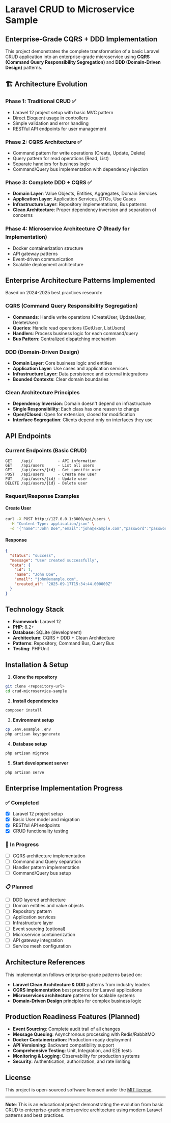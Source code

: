 # Laravel CRUD to Microservice Sample

## Enterprise-Grade CQRS + DDD Implementation

This project demonstrates the complete transformation of a basic Laravel CRUD application into an enterprise-grade microservice using **CQRS (Command Query Responsibility Segregation)** and **DDD (Domain-Driven Design)** patterns.

## 🏗️ Architecture Evolution

### Phase 1: Traditional CRUD ✅
- Laravel 12 project setup with basic MVC pattern
- Direct Eloquent usage in controllers
- Simple validation and error handling
- RESTful API endpoints for user management

### Phase 2: CQRS Architecture ✅
- Command pattern for write operations (Create, Update, Delete)
- Query pattern for read operations (Read, List)
- Separate handlers for business logic
- Command/Query bus implementation with dependency injection

### Phase 3: Complete DDD + CQRS ✅
- **Domain Layer**: Value Objects, Entities, Aggregates, Domain Services
- **Application Layer**: Application Services, DTOs, Use Cases
- **Infrastructure Layer**: Repository implementations, Bus patterns
- **Clean Architecture**: Proper dependency inversion and separation of concerns

### Phase 4: Microservice Architecture 📋 (Ready for Implementation)
- Docker containerization structure
- API gateway patterns
- Event-driven communication
- Scalable deployment architecture

## Enterprise Architecture Patterns Implemented

Based on 2024-2025 best practices research:

### CQRS (Command Query Responsibility Segregation)
- **Commands**: Handle write operations (CreateUser, UpdateUser, DeleteUser)
- **Queries**: Handle read operations (GetUser, ListUsers)
- **Handlers**: Process business logic for each command/query
- **Bus Pattern**: Centralized dispatching mechanism

### DDD (Domain-Driven Design)
- **Domain Layer**: Core business logic and entities
- **Application Layer**: Use cases and application services
- **Infrastructure Layer**: Data persistence and external integrations
- **Bounded Contexts**: Clear domain boundaries

### Clean Architecture Principles
- **Dependency Inversion**: Domain doesn't depend on infrastructure
- **Single Responsibility**: Each class has one reason to change
- **Open/Closed**: Open for extension, closed for modification
- **Interface Segregation**: Clients depend only on interfaces they use

## API Endpoints

### Current Endpoints (Basic CRUD)
```
GET    /api/           - API information
GET    /api/users      - List all users
GET    /api/users/{id} - Get specific user
POST   /api/users      - Create new user
PUT    /api/users/{id} - Update user
DELETE /api/users/{id} - Delete user
```

### Request/Response Examples

#### Create User
```bash
curl -X POST http://127.0.0.1:8000/api/users \
  -H "Content-Type: application/json" \
  -d '{"name":"John Doe","email":"john@example.com","password":"password123"}'
```

#### Response
```json
{
  "status": "success",
  "message": "User created successfully",
  "data": {
    "id": 1,
    "name": "John Doe",
    "email": "john@example.com",
    "created_at": "2025-09-17T15:34:44.000000Z"
  }
}
```

## Technology Stack

- **Framework**: Laravel 12
- **PHP**: 8.2+
- **Database**: SQLite (development)
- **Architecture**: CQRS + DDD + Clean Architecture
- **Patterns**: Repository, Command Bus, Query Bus
- **Testing**: PHPUnit

## Installation & Setup

1. **Clone the repository**
```bash
git clone <repository-url>
cd crud-microservice-sample
```

2. **Install dependencies**
```bash
composer install
```

3. **Environment setup**
```bash
cp .env.example .env
php artisan key:generate
```

4. **Database setup**
```bash
php artisan migrate
```

5. **Start development server**
```bash
php artisan serve
```

## Enterprise Implementation Progress

### ✅ Completed
- [x] Laravel 12 project setup
- [x] Basic User model and migration
- [x] RESTful API endpoints
- [x] CRUD functionality testing

### 🚧 In Progress
- [ ] CQRS architecture implementation
- [ ] Command and Query separation
- [ ] Handler pattern implementation
- [ ] Command/Query bus setup

### 📋 Planned
- [ ] DDD layered architecture
- [ ] Domain entities and value objects
- [ ] Repository pattern
- [ ] Application services
- [ ] Infrastructure layer
- [ ] Event sourcing (optional)
- [ ] Microservice containerization
- [ ] API gateway integration
- [ ] Service mesh configuration

## Architecture References

This implementation follows enterprise-grade patterns based on:

- **Laravel Clean Architecture & DDD** patterns from industry leaders
- **CQRS implementation** best practices for Laravel applications
- **Microservices architecture** patterns for scalable systems
- **Domain-Driven Design** principles for complex business logic

## Production Readiness Features (Planned)

- **Event Sourcing**: Complete audit trail of all changes
- **Message Queuing**: Asynchronous processing with Redis/RabbitMQ
- **Docker Containerization**: Production-ready deployment
- **API Versioning**: Backward compatibility support
- **Comprehensive Testing**: Unit, Integration, and E2E tests
- **Monitoring & Logging**: Observability for production systems
- **Security**: Authentication, authorization, and rate limiting

## License

This project is open-sourced software licensed under the [MIT license](https://opensource.org/licenses/MIT).

---

**Note**: This is an educational project demonstrating the evolution from basic CRUD to enterprise-grade microservice architecture using modern Laravel patterns and best practices.